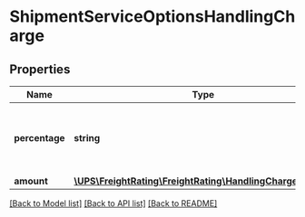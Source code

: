 # ShipmentServiceOptionsHandlingCharge

## Properties
Name | Type | Description | Notes
------------ | ------------- | ------------- | -------------
**percentage** | **string** | Percentage amount consistent with the handling charge. | [optional] 
**amount** | [**\UPS\FreightRating\FreightRating\HandlingChargeAmount**](HandlingChargeAmount.md) |  | [optional] 

[[Back to Model list]](../../README.md#documentation-for-models) [[Back to API list]](../../README.md#documentation-for-api-endpoints) [[Back to README]](../../README.md)

